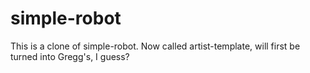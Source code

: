 # simple-robot
This is a clone of simple-robot. Now called artist-template, will first be turned into Gregg's, I guess?
